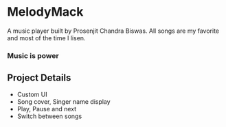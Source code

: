 # MelodyMack
A music player built by Prosenjit Chandra Biswas.
All songs are my favorite and most of the time I lisen. 
### Music is power



## Project Details

+ Custom UI
+ Song cover, Singer name display
+ Play, Pause and next 
+ Switch between songs


